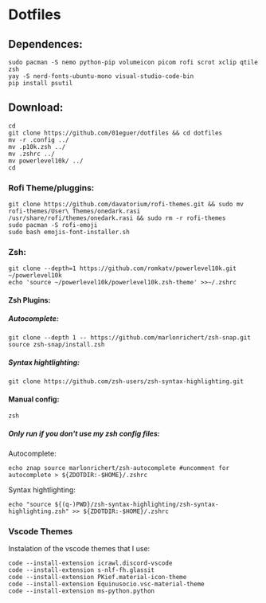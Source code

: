 # Dotfiles
## Dependences:
```
sudo pacman -S nemo python-pip volumeicon picom rofi scrot xclip qtile zsh
yay -S nerd-fonts-ubuntu-mono visual-studio-code-bin
pip install psutil
```

## Download:
```
cd
git clone https://github.com/01eguer/dotfiles && cd dotfiles
mv -r .config ../
mv .p10k.zsh ../
mv .zshrc ../ 
mv powerlevel10k/ ../
cd
```

### Rofi Theme/pluggins:
```
git clone https://github.com/davatorium/rofi-themes.git && sudo mv rofi-themes/User\ Themes/onedark.rasi /usr/share/rofi/themes/onedark.rasi && sudo rm -r rofi-themes
sudo pacman -S rofi-emoji
sudo bash emojis-font-installer.sh
```

### Zsh:
```
git clone --depth=1 https://github.com/romkatv/powerlevel10k.git ~/powerlevel10k
echo 'source ~/powerlevel10k/powerlevel10k.zsh-theme' >>~/.zshrc
```

#### Zsh Plugins:
##### Autocomplete:
```
git clone --depth 1 -- https://github.com/marlonrichert/zsh-snap.git
source zsh-snap/install.zsh
```

##### Syntax hightlighting:
```git clone https://github.com/zsh-users/zsh-syntax-highlighting.git```

#### Manual config:
```zsh```

##### Only run if you don't use my zsh config files:
Autocomplete:
```
echo znap source marlonrichert/zsh-autocomplete #uncomment for autocomplete > ${ZDOTDIR:-$HOME}/.zshrc
```
Syntax hightlighting:
```
echo "source ${(q-)PWD}/zsh-syntax-highlighting/zsh-syntax-highlighting.zsh" >> ${ZDOTDIR:-$HOME}/.zshrc
```

### Vscode Themes
Instalation of the vscode themes that I use:
```
code --install-extension icrawl.discord-vscode
code --install-extension s-nlf-fh.glassit
code --install-extension PKief.material-icon-theme
code --install-extension Equinusocio.vsc-material-theme
code --install-extension ms-python.python
```
